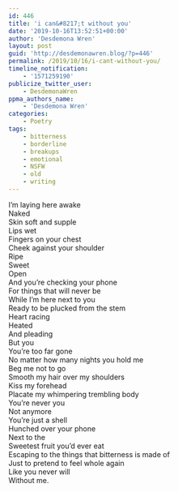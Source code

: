 ```yaml
---
id: 446
title: 'i can&#8217;t without you'
date: '2019-10-16T13:52:51+00:00'
author: 'Desdemona Wren'
layout: post
guid: 'http://desdemonawren.blog/?p=446'
permalink: /2019/10/16/i-cant-without-you/
timeline_notification:
    - '1571259190'
publicize_twitter_user:
    - DesdemonaWren
ppma_authors_name:
    - 'Desdemona Wren'
categories:
    - Poetry
tags:
    - bitterness
    - borderline
    - breakups
    - emotional
    - NSFW
    - old
    - writing
---
```


I’m laying here awake  
Naked  
Skin soft and supple  
Lips wet  
Fingers on your chest  
Cheek against your shoulder  
Ripe  
Sweet  
Open  
And you’re checking your phone  
For things that will never be  
While I’m here next to you  
Ready to be plucked from the stem  
Heart racing  
Heated  
And pleading  
But you  
You’re too far gone  
No matter how many nights you hold me  
Beg me not to go  
Smooth my hair over my shoulders  
Kiss my forehead  
Placate my whimpering trembling body  
You’re never you  
Not anymore  
You’re just a shell  
Hunched over your phone  
Next to the  
Sweetest fruit you’d ever eat  
Escaping to the things that bitterness is made of  
Just to pretend to feel whole again  
Like you never will  
Without me.
